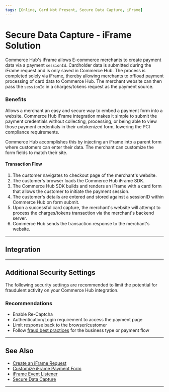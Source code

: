 ```yaml
---
tags: [Online, Card Not Present, Secure Data Capture, iFrame]
---
```


# Secure Data Capture - iFrame Solution

Commerce Hub's iFrame allows E-commerce merchants to create payment data via a payment `sessionId`. Cardholder data is submitted during the iFrame request and is only saved in Commerce Hub. The process is completed solely via iFrame, thereby allowing merchants to offload payment processing of card data to Commerce Hub. The merchant website can then pass the `sessionId` in a charges/tokens request as the payment source.

### Benefits

Allows a merchant an easy and secure way to embed a payment form into a website. Commerce Hub iFrame integration makes it simple to submit the payment credentials without collecting, processing, or being able to view those payment credentials in their untokenized form, lowering the PCI compliance requirements.

Commerce Hub accomplishes this by injecting an iFrame into a parent form where customers can enter their data. The merchant can customize the form fields to match their site.

#### Transaction Flow

1. The customer navigates to checkout page of the merchant's website.
2. The customer's browser loads the Commerce Hub iFrame SDK.
3. The Commerce Hub SDK builds and renders an iFrame with a card form that allows the customer to initiate the payment session.
4. The customer's details are entered and stored against a sessionID within Commerce Hub on form submit.
5. Upon a successful card capture, the merchant's website will attempt to process the charges/tokens transaction via the merchant's backend server.
6. Commerce Hub sends the transaction response to the merchant's website.

---

## Integration

<!-- type: row -->

<!-- type: card
title: iFrame Integration Guide
description: Begin integration with Commerce Hub's iFrame solution.
link: ?path=docs/Online-Mobile-Digital/Secure-Data-Capture/iFrame-JS/iFrame-Request.md
-->

<!-- type: card
title: iFrame Customization
description: Customize the language and CSS for Commerce Hub's iFrame solution.
link: ?path=docs/Online-Mobile-Digital/Secure-Data-Capture/iFrame-JS/iFrame-Customization.md
-->

<!-- type: card
title: iFrame Event Listener
description: Support external interactions of the card form for Commerce Hub's iFrame solution.
link: ?path=docs/Online-Mobile-Digital/Secure-Data-Capture/Payment-JS/JS-Customization.md
-->

<!-- type: row-end -->

---

## Additional Security Settings

The following security settings are recommended to limit the potential for fraudulent activity on your Commerce Hub integration.

### Recommendations

- Enable Re-Captcha
- Authentication/Login requirement to access the payment page
- Limit response back to the browser/customer
- Follow [fraud best practices](?path=docs/Resources/Guides/Fraud/Fraud-Settings.md) for the business type or payment flow

---

## See Also

- [Create an iFrame Request](?path=docs/Online-Mobile-Digital/Secure-Data-Capture/iFrame-JS/iFrame-Request.md)
- [Customize iFrame Payment Form](?path=docs/Online-Mobile-Digital/Secure-Data-Capture/iFrame-JS/iFrame-Customization.md)
- [iFrame Event Listener](?path=docs/Online-Mobile-Digital/Secure-Data-Capture/iFrame-JS/iFrame-Events.md)
- [Secure Data Capture](?path=docs/Online-Mobile-Digital/Secure-Data-Capture/Secure-Data-Capture.md)

---

